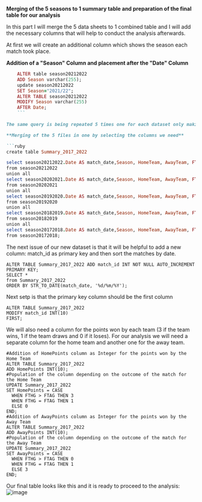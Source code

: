 **Merging of the 5 seasons to 1 summary table and preparation of the final table for our analysis**

In this part I will merge the 5 data sheets to 1 combined table and I will add the necessary columns that will help to conduct the analysis afterwards.

At first we will create an additional column which shows the season each match took place.

**Addition of a "Season" Column and placement after the "Date" Column**
```ruby
    ALTER table season20212022
    ADD Season varchar(255);
    update season20212022
    SET Season="2021/22";
    ALTER TABLE season20212022
    MODIFY Season varchar(255)
    AFTER Date;
    ```
    
The same query is being repeated 5 times one for each dataset only making the necessary changes in the table name and the desired season name.

**Merging of the 5 files in one by selecting the columns we need**

```ruby
create table Summary_2017_2022

select season20212022.Date AS match_date,Season, HomeTeam, AwayTeam, FTHG, FTAG, FTR, HTHG, HTAG, HTR, Referee, HS, season20212022.AS, HST, AST, HF, AF, HC, AC, HY, AY, HR, AR, B365H, B365D, B365A
from season20212022
union all 
select season20202021.Date AS match_date,Season, HomeTeam, AwayTeam, FTHG, FTAG, FTR, HTHG, HTAG, HTR, Referee, HS, season20202021.AS, HST, AST, HF, AF, HC, AC, HY, AY, HR, AR, B365H, B365D, B365A
from season20202021
union all 
select season20192020.Date AS match_date,Season, HomeTeam, AwayTeam, FTHG, FTAG, FTR, HTHG, HTAG, HTR, Referee, HS, season20192020.AS, HST, AST, HF, AF, HC, AC, HY, AY, HR, AR, B365H, B365D, B365A
from season20192020
union all 
select season20182019.Date AS match_date,Season, HomeTeam, AwayTeam, FTHG, FTAG, FTR, HTHG, HTAG, HTR, Referee, HS, season20182019.AS, HST, AST, HF, AF, HC, AC, HY, AY, HR, AR, B365H, B365D, B365A
from season20182019
union all 
select season20172018.Date AS match_date,Season, HomeTeam, AwayTeam, FTHG, FTAG, FTR, HTHG, HTAG, HTR, Referee, HS, season20172018.AS, HST, AST, HF, AF, HC, AC, HY, AY, HR, AR, B365H, B365D, B365A
from season20172018;
```

The next issue of our new dataset is that it will be helpful to add a new column: match_id as primary key and then sort the matches by date.

```
ALTER TABLE Summary_2017_2022 ADD match_id INT NOT NULL AUTO_INCREMENT PRIMARY KEY;
SELECT *
from Summary_2017_2022
ORDER BY STR_TO_DATE(match_date, '%d/%m/%Y');
```

Next setp is that the primary key column should be the first column

```
ALTER TABLE Summary_2017_2022
MODIFY match_id INT(10)
FIRST;
```

We will also need a column for the points won by each team (3 if the team wins, 1 if the team draws and 0 if it loses).
For our analysis we will need a separate column for the home team and another one for the away team.

```
#Addition of HomePoints column as Integer for the points won by the Home Team 
ALTER TABLE Summary_2017_2022
ADD HomePoints INT(10);
#Population of the column depending on the outcome of the match for the Home Team
UPDATE Summary_2017_2022
SET HomePoints = CASE
  WHEN FTHG > FTAG THEN 3
  WHEN FTHG = FTAG THEN 1
  ELSE 0
END;
#Addition of AwayPoints column as Integer for the points won by the Away Team 
ALTER TABLE Summary_2017_2022
ADD AwayPoints INT(10);
#Population of the column depending on the outcome of the match for the Away Team
UPDATE Summary_2017_2022
SET AwayPoints = CASE
  WHEN FTHG > FTAG THEN 0
  WHEN FTHG = FTAG THEN 1
  ELSE 3
END;
```
Our final table looks like this and it is ready to proceed to the analysis:
![image](https://user-images.githubusercontent.com/69303154/206854923-8cb6a770-0a9c-4437-8105-03ccf902982b.png)
